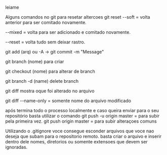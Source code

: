leiame

Alguns comandos no git para resetar altercoes
git reset 
--soft = volta anterior para ser comitado novamente.

--mixed = volta para ser adicionado e comitado novamente.

--reset = volta tudo sem deixar rastro.

git add (arq) ou -A -> git commit -m "Message"

git branch (nome) para criar

git checkout (nome) para alterar de branch

git branch -d (name) delete branch

git diff mostra oque foi alterado no arquivo

git diff --name-only = somente nome do arquivo modificado

após termina todo o processo localmente e caso queira enviar para o seu repositório basta utilizar o comando
git push -u origin master = para subir pela primeira vez.
git push origin master = para subir alteraçoes comuns

Utilizando o .gitignore voce consegue esconder arquivos que voce nao deseja que subam para o repositorio remoto.
basta criar o arquivo e inserir dentro dele nomes, diretorios ou somente extensoes que devem ser ignoradas.
